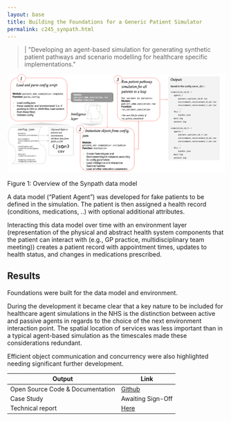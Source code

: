 ```yaml
---
layout: base
title: Building the Foundations for a Generic Patient Simulator 
permalink: c245_synpath.html
---
```


> | "Developing an agent-based simulation for generating synthetic patient pathways and scenario modelling for healthcare specific implementations."   

![Overview of data model](../images/c245fig1.png)
<figcaption>Figure 1: Overview of the Synpath data model</figcaption>

A data model (“Patient Agent”) was developed for fake patients to be defined in the simulation.  The patient is then assigned a health record (conditions, medications,  ..) with optional additional attributes. 

Interacting this data model over time with an environment layer (representation of the physical and abstract health system components that the patient can interact with (e.g., GP practice, multidisciplinary team meeting)) creates a patient record with appointment times, updates to health status, and changes in medications prescribed.  

## Results 

Foundations were built for the data model and environment.  

During the development it became clear that a key nature to be included for healthcare agent simulations in the NHS is the distinction between active and passive agents in regards to the choice of the next environment interaction point.   The spatial location of services was less important than in a typical agent-based simulation as the timescales made these considerations redundant.   

Efficient object communication and concurrency were also highlighted needing significant further development. 

| Output | Link | 
| ---- | ---- |
| Open Source Code & Documentation | [Github](https://github.com/nhsx/SynPath) |
| Case Study | Awaiting Sign-Off |
| Technical report | [Here](https://github.com/nhsx/SynPath/blob/master/reports/REDACTED_C245%20ABM%20Patient%20Pathways_Final%20Report_V3_28042021.cleaned.pdf) |